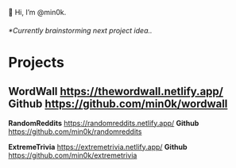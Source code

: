 👋 Hi, I’m @min0k.
###### *Currently brainstorming next project idea..


# Projects

## WordWall https://thewordwall.netlify.app/ **Github** https://github.com/min0k/wordwall

**RandomReddits** https://randomreddits.netlify.app/ **Github** https://github.com/min0k/randomreddits

**ExtremeTrivia** https://extremetrivia.netlify.app/ **Github** https://github.com/min0k/extremetrivia



